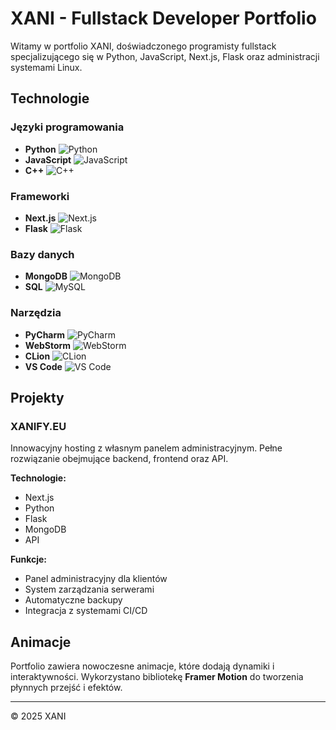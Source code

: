 # XANI - Fullstack Developer Portfolio

Witamy w portfolio XANI, doświadczonego programisty fullstack specjalizującego się w Python, JavaScript, Next.js, Flask oraz administracji systemami Linux.

## Technologie

### Języki programowania
- **Python** ![Python](https://img.shields.io/badge/-Python-3776AB?style=flat-square&logo=python&logoColor=white)
- **JavaScript** ![JavaScript](https://img.shields.io/badge/-JavaScript-F7DF1E?style=flat-square&logo=javascript&logoColor=black)
- **C++** ![C++](https://img.shields.io/badge/-C++-00599C?style=flat-square&logo=c%2B%2B&logoColor=white)

### Frameworki
- **Next.js** ![Next.js](https://img.shields.io/badge/-Next.js-000000?style=flat-square&logo=next.js&logoColor=white)
- **Flask** ![Flask](https://img.shields.io/badge/-Flask-000000?style=flat-square&logo=flask&logoColor=white)

### Bazy danych
- **MongoDB** ![MongoDB](https://img.shields.io/badge/-MongoDB-47A248?style=flat-square&logo=mongodb&logoColor=white)
- **SQL** ![MySQL](https://img.shields.io/badge/-SQL-4479A1?style=flat-square&logo=mysql&logoColor=white)

### Narzędzia
- **PyCharm** ![PyCharm](https://img.shields.io/badge/-PyCharm-000000?style=flat-square&logo=pycharm&logoColor=white)
- **WebStorm** ![WebStorm](https://img.shields.io/badge/-WebStorm-000000?style=flat-square&logo=webstorm&logoColor=white)
- **CLion** ![CLion](https://img.shields.io/badge/-CLion-000000?style=flat-square&logo=clion&logoColor=white)
- **VS Code** ![VS Code](https://img.shields.io/badge/-VS%20Code-007ACC?style=flat-square&logo=visual-studio-code&logoColor=white)

## Projekty

### XANIFY.EU
Innowacyjny hosting z własnym panelem administracyjnym. Pełne rozwiązanie obejmujące backend, frontend oraz API.

**Technologie:**
- Next.js
- Python
- Flask
- MongoDB
- API

**Funkcje:**
- Panel administracyjny dla klientów
- System zarządzania serwerami
- Automatyczne backupy
- Integracja z systemami CI/CD

## Animacje

Portfolio zawiera nowoczesne animacje, które dodają dynamiki i interaktywności. Wykorzystano bibliotekę **Framer Motion** do tworzenia płynnych przejść i efektów.

---

© 2025 XANI
